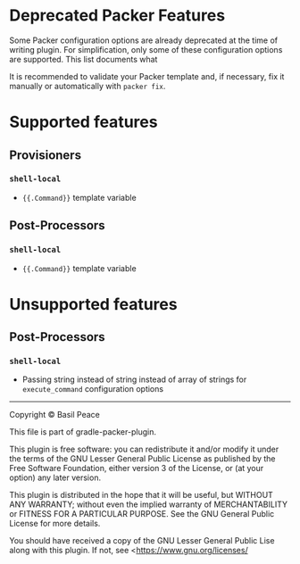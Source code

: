 Deprecated Packer Features
==========================

Some Packer configuration options are already deprecated at the time
of writing plugin.
For simplification, only some of these configuration options
are supported.
This list documents what

It is recommended to validate your Packer template and, if necessary,
fix it manually or automatically with `packer fix`.

# Supported features

## Provisioners

### `shell-local`

*   `{{.Command}}` template variable

## Post-Processors

### `shell-local`

*   `{{.Command}}` template variable

# Unsupported features

## Post-Processors

### `shell-local`

*   Passing string instead of string instead of array of strings
    for `execute_command` configuration options


------------------------------------------------------------------------
Copyright ©  Basil Peace

This file is part of gradle-packer-plugin.

This plugin is free software: you can redistribute it and/or modify
it under the terms of the GNU Lesser General Public License
as published by the Free Software Foundation, either version 3
of the License, or (at your option) any later version.

This plugin is distributed in the hope that it will be useful,
but WITHOUT ANY WARRANTY; without even the implied warranty of
MERCHANTABILITY or FITNESS FOR A PARTICULAR PURPOSE.  See the
GNU General Public License for more details.

You should have received a copy of the GNU Lesser General Public Lise
along with this plugin.  If not, see <https://www.gnu.org/licenses/
